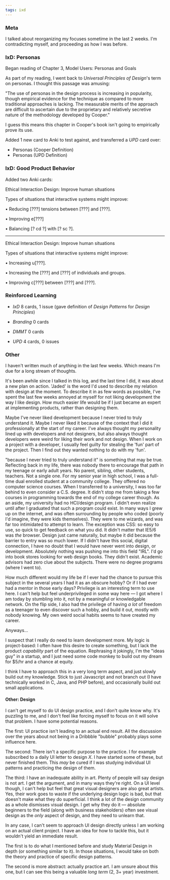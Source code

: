 ```yaml
---
tags: ixd
---
```


### Meta

I talked about reorganizing my focuses sometime in the last 2 weeks. I'm contradicting myself, and proceeding as how I was before.

### IxD: Personas

Began reading of Chapter 3, Model Users: Personas and Goals 

As part of my reading, I went back to *Universal Principles of Design*'s term on personas. I thought this passage was amusing:

"The use of personas in the design process is increasing in popularity, though empirical evidence for the technique as compared to more traditional approaches is lacking. The measurable merits of the approach are difficult to ascertain due to the proprietary and relatively secretive nature of the methodology developed by Cooper."

I guess this means this chapter in Cooper's book isn't going to empirically prove its use. 

Added 1 new card to Anki to test against, and transferred a *UPD* card over:

* Personas (Cooper Definition)
* Personas (UPD Definition)

### IxD: Good Product Behavior

Added two Anki cards:

Ethical Interaction Design: Improve human situations

Types of situations that interactive systems might improve:

• Reducing [???] tensions between [???] and [???].

• Improving e[???]

• Balancing [? cd ?] with [? sc ?].

---

Ethical Interaction Design: Improve human situations

Types of situations that interactive systems might improve:

• Increasing u[???].

• Increasing the [???] and [???] of individuals and groups.

• Improving c[???] between [???] and [???].

### Reinforced Learning 

* *IxD* 8 cards, 1 issue (gave definition of *Design Patterns* for *Design Principles*)

* *Branding* 0 cards

* *DMMT* 0 cards

* *UPD* 4 cards, 0 issues

### Other

I haven't written much of anything in the last few weeks. Which means I'm due for a long stream of thoughts.

It's been awhile since I talked in this log, and the last time I did, it was about a new plan on action. 'Jaded' is the word I'd used to describe my relation with design at the moment. To describe it in as few words as possible, I've spent the last few weeks annoyed at myself for not liking development the way I like design. How much easier life would be if I just became an expert at implementing products, rather than designing them. 

Maybe I've never liked development because I never tried to truly understand it. Maybe I never liked it because of the context that I did it professionally at the start of my career. I've always thought my personality lined up with developers and not designers, but also always thought developers were weird for liking their work and not design. When I work on a project with a developer, I usually feel guilty for stealing the 'fun' part of the project. Then I find out they wanted nothing to do with my 'fun'.

"because I never tried to truly understand it" is something that may be true. Reflecting back in my life, there was nobody there to encourage that path in my teenage or early adult years. No parent, sibling, other students, teachers. Not a single one. For my senior year in high school, I was a full-time dual enrolled student at a community college. They offered no computer science courses. When I transferred to a university, I was too far behind to even consider a C.S. degree. It didn't stop me from taking a few courses in programming towards the end of my college career though. As an aside, my university had no HCI/design program. I didn't even realize until after I graduated that such a program could exist. In many ways I grew up on the internet, and was often surrounding by people who coded (poorly I'd imagine, they were kids themselves). They were to me wizards, and was far too intimidated to attempt to learn. The exception was CSS: so easy to use, so quick to get feedback on what you did. It didn't matter that IE5/6 was *the* browser. Design just came naturally, but maybe it did because the barrier to entry was so much lower. If I didn't have this social, digital connection, I have no doubt that I would have never went into design, or development. Absolutely nothing was pushing me into this field "IRL". I'd go into book stores looking for web design books. They didn't exist. Academic advisors had zero clue about the subjects. There were no degree programs (where I went to). 

How much different would my life be if I ever had the chance to pursue this subject in the several years I had it as an obscure hobby? Or if I had ever had a mentor in those early days? Privilege is an interesting term to use here. I can't help but feel underprivileged in some way here — I got where I am today by stumbling into it, not by a meaningful or knowledgable network. On the flip side, I also had the privilege of having *a lot* of freedom as a teenager to even discover such a hobby, and build it out, mostly with nobody knowing. My own weird social habits seems to have created my career. 

Anyways...

I suspect that I really do need to learn development more. My logic is project-based: I often have this desire to create something, but I lack the product *capability* part of the equation. Rephrasing it jokingly, I'm the "ideas guy" in a startup, and I just need some code monkey to build out my dream for $5/hr and a chance at equity. 

I think I have to approach this in a very long term aspect, and just slowly build out my knowledge. Stick to just Javascript and not branch out (I have technically worked in C, Java, and PHP before), and occasionally build out small applications. 

#### Other: Design

I can't get myself to do UI design practice, and I don't quite know why. It's puzzling to me, and I don't feel like forcing myself to focus on it will solve that problem. I have some potential reasons. 

The first: UI practice isn't leading to an actual end result. All the discussion over the years about not being in a Dribbble "bubble" probably plays some influence here.  

The second: There isn't a specific purpose to the practice. I for example subscribed to a daily UI letter to design *X*. I have started some of these, but never finished them. This *may* be cured if I was studying individual UI patterns and practicing the design of them. 

The third: I have an inadequate ability in art. Plenty of people will say design is not art. I get the argument, and in many ways they're right. On a UI level though, I can't help but feel that great visual designers are also great artists. Yes, their work goes to waste if the underlying design logic is bad, but that doesn't make what they do superficial. I think a lot of the design community as a whole dismisses visual design. I get why they do it — absolute beginners to the field (along with business stakeholders) often see visual design as the *only* aspect of design, and they need to unlearn that. 

In any case, I can't seem to approach UI design directly unless I am working on an actual client project. I have an idea for how to tackle this, but it wouldn't yield an immediate result.

The first is to do what I mentioned before and study Material Design in depth (or something similar to it). In those situations, I would take on both the theory and practice of specific design patterns.

The second is more abstract: actually practice art. I am unsure about this one, but I can see this being a valuable *long term* (2, 3+ year) investment. 
